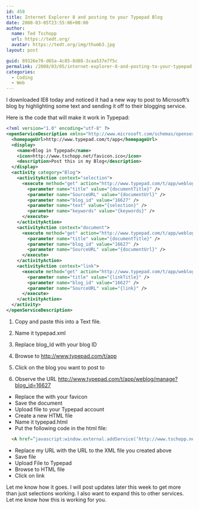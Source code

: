 ```yaml
---
id: 458
title: Internet Explorer 8 and posting to your Typepad Blog
date: 2008-03-05T23:55:06+00:00
author:
  name: Ted Tschopp
  url: https://tedt.org/
  avatar: https://tedt.org/img/thumb3.jpg
layout: post

guid: 89326e70-d65a-4c85-8d88-3caa537e7f5c
permalink: /2008/03/05/internet-explorer-8-and-posting-to-your-typepad-blog/
categories:
  - Coding
  - Web
---
```

I downloaded IE8 today and noticed it had a new way to post to Microsoft’s blog by highlighting some text and sending it off to their blogging service.

Here is the code that will make it work in Typepad:

~~~xml
<?xml version="1.0" encoding="utf-8" ?>
<openServiceDescription xmlns="http://www.microsoft.com/schemas/openservicedescription/1.0>">
  <homepageUrl>http://www.typepad.com/t/app</homepageUrl>
  <display>
    <name>Blog in Typepad</name>
    <icon>http://www.tschopp.net/favicon.ico</icon>
    <description>Post this in my Blog</description>
  </display>
  <activity category="Blog">
    <activityAction context="selection">
      <execute method="get" action="http://www.typepad.com/t/app/weblog/post">
        <parameter name="title" value="{documentTitle}" />
        <parameter name="SourceURL" value="{documentUrl}" />
        <parameter name="blog_id" value="16627" />
        <parameter name="text" value="{selection}" />
        <parameter name="keywords" value="{keywords}" />
      </execute>
    </activityAction>
    <activityAction context="document">
      <execute method="get" action="http://www.typepad.com/t/app/weblog/post">
        <parameter name="title" value="{documentTitle}" />
        <parameter name="blog_id" value="16627" />
        <parameter name="SourceURL" value="{documentUrl}" />
      </execute>
    </activityAction>
    <activityAction context="link">
      <execute method="get" action="http://www.typepad.com/t/app/weblog/post">
        <parameter name="title" value="{linkTitle}" />
        <parameter name="blog_id" value="16627" />
        <parameter name="SourceURL" value="{link}" />
      </execute>
    </activityAction>
  </activity>
</openServiceDescription>
~~~   

  1. Copy and paste this into a Text file.
  2. Name it typepad.xml
  3. Replace blog_Id with your blog ID

  1. Browse to <http://www.typepad.com/t/app>
  2. Click on the blog you want to post to
  3. Observe the URL <http://www.typepad.com/t/app/weblog/manage?blog_id=16627>

  * Replace the <icon> with your favicon
  * Save the document
  * Upload file to your Typepad account
  * Create a new HTML file
  * Name it typepad.html
  * Put the following code in the html file:

~~~html
  <A href=”javascript:window.external.addService(‘http://www.tschopp.net/typepad.xml’);”>Click Here</a>
~~~

  * Replace my URL with the URL to the XML file you created above
  * Save file
  * Upload File to Typepad
  * Browse to HTML file
  * Click on link

Let me know how it goes. I will post updates later this week to get more than just selections working. I also want to expand this to other services. Let me know how this is working for you.